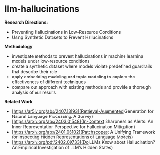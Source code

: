 # llm-hallucinations

**Research Directions:**

- Preventing Hallucinations in Low-Resource Conditions
- Using Synthetic Datasets to Prevent Hallucinations

**Methodology**
- investigate methods to prevent hallucinations in machine learning models under low-resource conditions
- create a synthetic dataset where models violate predefined guardrails that describe their role
- apply embedding modeling and topic modeling to explore the effectiveness of different techniques
- compare our approach with existing methods and provide a thorough analysis of our results

**Related Work**
 - [https://ar5iv.org/abs/2407.13193](Retrieval-Augmented Generation for Natural Language Processing: A Survey)
 - [https://arxiv.org/abs/2403.01548](In-Context Sharpness as Alerts: An Inner Representation Perspective for Hallucination Mitigation)
 - [https://arxiv.org/abs/2401.06102](Patchscopes: A Unifying Framework for Inspecting Hidden Representations of Language Models)
 - [https://arxiv.org/pdf/2402.09733](Do LLMs Know about Hallucination? An Empirical Investigation of LLM’s Hidden States)
